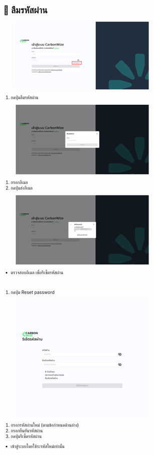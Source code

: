 # 🔐 ลืมรหัสผ่าน

<figure><img src="../.gitbook/assets/image (4).png" alt=""><figcaption></figcaption></figure>

1. กดปุ่มลืมรหัสผ่าน

<figure><img src="../.gitbook/assets/image (5).png" alt=""><figcaption></figcaption></figure>

1. กรอกอีเมล
2. กดปุ่มส่งอีเมล

<figure><img src="../.gitbook/assets/image (6).png" alt=""><figcaption></figcaption></figure>

* ตรวจสอบอีเมล เพื่อรีเซ็ตรหัสผ่าน

<figure><img src="https://docs.carbonwize.io/~gitbook/image?url=https%3A%2F%2F494981103-files.gitbook.io%2F%7E%2Ffiles%2Fv0%2Fb%2Fgitbook-x-prod.appspot.com%2Fo%2Fspaces%252FfFEAZzyramdkwAppAKpI%252Fuploads%252FIa6vxHPOLzob7WJ9AcJy%252Fimage.png%3Falt%3Dmedia%26token%3D65d5dce8-6a09-4fc3-9dfb-894fc8c6982b&#x26;width=768&#x26;dpr=4&#x26;quality=100&#x26;sign=e4d33be5&#x26;sv=1" alt=""><figcaption></figcaption></figure>

1. กดปุ่ม Reset password

<figure><img src="../.gitbook/assets/image (7).png" alt=""><figcaption></figcaption></figure>

1. กรอกรหัสผ่านใหม่ (ตามข้อกำหนดด้านล่าง)
2. กรอกยืนยันรหัสผ่าน
3. กดปุ่มรีเซ็ตรหัสผ่าน

* เข้าสู่ระบบโดยใช้ระรหัสใหม่เท่านั้น
